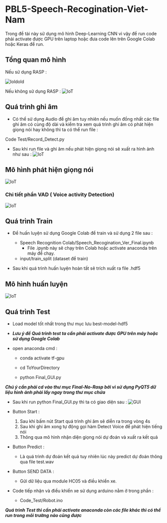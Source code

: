 # PBL5-Speech-Recogination-Viet-Nam

Trong đề tài này sử dụng mô hình Deep-Learning CNN vì vậy để run code phải activate được GPU trên laptop hoặc đưa code lên
trên Google Colab hoặc Keras để run.

## Tổng quan mô hình
Nếu sử dụng RASP :

![Ioldold](image/IoT-old.png)

Nếu không sử dụng RASP :
![IoT](image/IoT.png)
## Quá trình ghi âm
- Có thể sử dụng Audio để ghi âm tuy nhiên nếu muốn đồng nhất các file ghi âm có cùng độ dài 
  và kiểm tra xem quá trình ghi âm có phát hiện giọng nói hay không thì ta có thể run file :
  
Code Test/Record_Detect.py

- Sau khi run file và ghi âm nếu phát hiện giọng nói sẽ xuất ra hình ảnh như sau : 
![IoT](image/Voice_detect_python.png)
## Mô hình phát hiện giọng nói 
![IoT](image/Voice_Detection_2.png)

### Chi tiết phần VAD ( Voice activity Detection)
![IoT](image/Voice_Detection_Detail.png)

## Quá trình Train

- Để huấn luyện sử dụng Google Colab để train và sử dụng 2 file sau : 
  + Speech Recognition Colab/Speech_Recogination_Ver_Final.ipynb
      + File .ipynb này sẽ chạy trên Colab hoặc activate anaconda trên máy để chạy.
  + input/train_split (dataset để train)
  
- Sau khi quá trình huấn luyện hoàn tất sẽ trích xuất ra file .hdf5
## Mô hình huấn luyện 
![IoT](image/Model_Building.png)

## Quá trình Test

- Load model tốt nhất trong thư mục lưu best-model-hdf5
  
- ***Lưu ý để Quá trình test ta cần phải activate được GPU trên máy hoặc sử dụng Google Colab***

- open anaconda cmd :

  - conda activate tf-gpu

  - cd ToYourDirectory
  
  - python Final_GUI.py

***Chú ý cần phải cd vào thư mục Final-No-Rasp bởi vì sử dụng PyQT5 dữ liệu hình ảnh phải lấy ngay trong thư mục chứa***

- Sau khi run python Final_GUI.py thì ta có giao diện sau : 
![GUI](image/GUI.png)
  
- Button Start : 
  1. Sau khi bấm nút Start quá trình ghi âm sẽ diễn ra trong vòng 4s
  2. Sau khi ghi âm xong tự động gọi hàm Detect Voice để phát hiện tiếng nói
  3. Thông qua mô hình nhận diện giọng nói dự đoán và xuất ra kết quả
  
- Button Predict : 
  + Là quá trình dự đoán kết quả tuy nhiên lúc này predict dự đoán thông qua file test.wav
  
- Button SEND DATA : 
  + Gửi dữ liệu qua module HC05 và điều khiển xe.
  
- Code tiếp nhận và điều khiển xe sử dụng arduino nằm ở trong phần : 
  + Code_Test/Robot.ino
  
***Quá trình Test thì cần phải activate anaconda còn các file khác thì có thể run trong môi trường nào cũng được***

